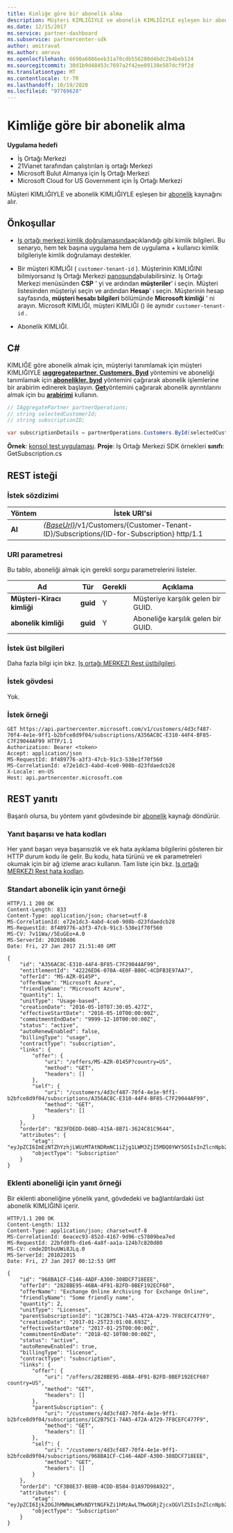 ```yaml
---
title: Kimliğe göre bir abonelik alma
description: Müşteri KIMLIĞIYLE ve abonelik KIMLIĞIYLE eşleşen bir abonelik kaynağını alır.
ms.date: 12/15/2017
ms.service: partner-dashboard
ms.subservice: partnercenter-sdk
author: amitravat
ms.author: amrava
ms.openlocfilehash: 6690a6886eeb31a78cdb556280d4bdc2b4beb124
ms.sourcegitcommit: 30d1b9d48453c7697a2f42ee09138e507dcf9f2d
ms.translationtype: MT
ms.contentlocale: tr-TR
ms.lasthandoff: 10/19/2020
ms.locfileid: "97769628"
---
```

# <a name="get-a-subscription-by-id"></a>Kimliğe göre bir abonelik alma

**Uygulama hedefi**

- İş Ortağı Merkezi
- 21Vianet tarafından çalıştırılan iş ortağı Merkezi
- Microsoft Bulut Almanya için İş Ortağı Merkezi
- Microsoft Cloud for US Government için İş Ortağı Merkezi

Müşteri KIMLIĞIYLE ve abonelik KIMLIĞIYLE eşleşen bir [abonelik](subscription-resources.md) kaynağını alır.

## <a name="prerequisites"></a>Önkoşullar

- [Iş ortağı merkezi kimlik doğrulamasında](partner-center-authentication.md)açıklandığı gibi kimlik bilgileri. Bu senaryo, hem tek başına uygulama hem de uygulama + kullanıcı kimlik bilgileriyle kimlik doğrulamayı destekler.

- Bir müşteri KIMLIĞI ( `customer-tenant-id` ). Müşterinin KIMLIĞINI bilmiyorsanız Iş Ortağı Merkezi [panosunda](https://partner.microsoft.com/dashboard)bulabilirsiniz. Iş Ortağı Merkezi menüsünden **CSP** ' yi ve ardından **müşteriler**' i seçin. Müşteri listesinden müşteriyi seçin ve ardından **Hesap**' ı seçin. Müşterinin hesap sayfasında, **müşteri hesabı bilgileri** bölümünde **Microsoft kimliği** ' ni arayın. Microsoft KIMLIĞI, müşteri KIMLIĞI () ile aynıdır `customer-tenant-id` .

- Abonelik KIMLIĞI.

## <a name="c"></a>C\#

KIMLIĞE göre abonelik almak için, müşteriyi tanımlamak için müşteri KIMLIĞIYLE [**ıaggregatepartner. Customers. Byıd**](/dotnet/api/microsoft.store.partnercenter.customers.icustomercollection.byid) yöntemini ve aboneliği tanımlamak için [**abonelikler. byıd**](/dotnet/api/microsoft.store.partnercenter.customerusers.icustomerusercollection.byid) yöntemini çağırarak abonelik işlemlerine bir arabirim edinerek başlayın. [**Get**](/dotnet/api/microsoft.store.partnercenter.subscriptions.isubscription.get)yöntemini çağırarak abonelik ayrıntılarını almak için bu [**arabirimi**](/dotnet/api/microsoft.store.partnercenter.subscriptions.isubscription) kullanın.

``` csharp
// IAggregatePartner partnerOperations;
// string selectedCustomerId;
// string subscriptionID;

var subscriptionDetails = partnerOperations.Customers.ById(selectedCustomerId).Subscriptions.ById(subscriptionID).Get();
```

**Örnek**: [konsol test uygulaması](console-test-app.md). **Proje**: Iş Ortağı Merkezi SDK örnekleri **sınıfı**: GetSubscription.cs

## <a name="rest-request"></a>REST isteği

### <a name="request-syntax"></a>İstek sözdizimi

| Yöntem  | İstek URI'si                                                                                                                |
|---------|----------------------------------------------------------------------------------------------------------------------------|
| **Al** | [*{BaseUrl}*](partner-center-rest-urls.md)/v1/Customers/{Customer-Tenant-ID}/Subscriptions/{ID-for-Subscription} http/1.1 |

### <a name="uri-parameter"></a>URI parametresi

Bu tablo, aboneliği almak için gerekli sorgu parametrelerini listeler.

| Ad                    | Tür     | Gerekli | Açıklama                               |
|-------------------------|----------|----------|-------------------------------------------|
| **Müşteri-Kiracı kimliği**  | **guid** | Y        | Müşteriye karşılık gelen bir GUID.     |
| **abonelik kimliği** | **guid** | Y        | Aboneliğe karşılık gelen bir GUID. |

### <a name="request-headers"></a>İstek üst bilgileri

Daha fazla bilgi için bkz. [Iş ortağı MERKEZI Rest üstbilgileri](headers.md).

### <a name="request-body"></a>İstek gövdesi

Yok.

### <a name="request-example"></a>İstek örneği

```http
GET https://api.partnercenter.microsoft.com/v1/customers/4d3cf487-70f4-4e1e-9ff1-b2bfce8d9f04/subscriptions/A356AC8C-E310-44F4-BF85-C7F29044AF99 HTTP/1.1
Authorization: Bearer <token>
Accept: application/json
MS-RequestId: 8f489776-a3f3-47cb-91c3-538e1f70f560
MS-CorrelationId: e72e1dc3-4abd-4ce0-908b-d23fdaedcb28
X-Locale: en-US
Host: api.partnercenter.microsoft.com
```

## <a name="rest-response"></a>REST yanıtı

Başarılı olursa, bu yöntem yanıt gövdesinde bir [abonelik](subscription-resources.md) kaynağı döndürür.

### <a name="response-success-and-error-codes"></a>Yanıt başarısı ve hata kodları

Her yanıt başarı veya başarısızlık ve ek hata ayıklama bilgilerini gösteren bir HTTP durum kodu ile gelir. Bu kodu, hata türünü ve ek parametreleri okumak için bir ağ izleme aracı kullanın. Tam liste için bkz. [Iş ortağı MERKEZI Rest hata kodları](error-codes.md).

### <a name="response-example-for-a-standard-subscription"></a>Standart abonelik için yanıt örneği

```http
HTTP/1.1 200 OK
Content-Length: 833
Content-Type: application/json; charset=utf-8
MS-CorrelationId: e72e1dc3-4abd-4ce0-908b-d23fdaedcb28
MS-RequestId: 8f489776-a3f3-47cb-91c3-538e1f70f560
MS-CV: 7v11Wa//5EuGEo+A.0
MS-ServerId: 202010406
Date: Fri, 27 Jan 2017 21:51:40 GMT

{
    "id": "A356AC8C-E310-44F4-BF85-C7F29044AF99",
    "entitlementId": "42226ED6-070A-4E0F-B80C-4CDFB3E97AA7",
    "offerId": "MS-AZR-0145P",
    "offerName": "Microsoft Azure",
    "friendlyName": "Microsoft Azure",
    "quantity": 1,
    "unitType": "Usage-based",
    "creationDate": "2016-05-10T07:30:05.427Z",
    "effectiveStartDate": "2016-05-10T00:00:00Z",
    "commitmentEndDate": "9999-12-10T00:00:00Z",
    "status": "active",
    "autoRenewEnabled": false,
    "billingType": "usage",
    "contractType": "subscription",
    "links": {
        "offer": {
            "uri": "/offers/MS-AZR-0145P?country=US",
            "method": "GET",
            "headers": []
        },
        "self": {
            "uri": "/customers/4d3cf487-70f4-4e1e-9ff1-b2bfce8d9f04/subscriptions/A356AC8C-E310-44F4-BF85-C7F29044AF99",
            "method": "GET",
            "headers": []
        }
    },
    "orderId": "B23FDEDD-D6BD-415A-8B71-3624C81C9644",
    "attributes": {
        "etag": "eyJpZCI6ImEzNTZhYzhjLWUzMTAtNDRmNC1iZjg1LWM3ZjI5MDQ0YWY5OSIsInZlcnNpb24iOjJ9",
        "objectType": "Subscription"
    }
}
```

### <a name="response-example-for-an-add-on-subscription"></a>Eklenti aboneliği için yanıt örneği

Bir eklenti aboneliğine yönelik yanıt, gövdedeki ve bağlantılardaki üst abonelik KIMLIĞINI içerir.

```http
HTTP/1.1 200 OK
Content-Length: 1132
Content-Type: application/json; charset=utf-8
MS-CorrelationId: 6eacec93-852d-4167-9d96-c57809bea7ed
MS-RequestId: 22bfd0fb-d1e6-4a8f-aa1a-124b7c820d80
MS-CV: cmde2DtbuUWi8JLq.0
MS-ServerId: 201022015
Date: Fri, 27 Jan 2017 00:12:53 GMT

{
    "id": "968BA1CF-C146-4ADF-A300-308DCF718EEE",
    "offerId": "2828BE95-46BA-4F91-B2FD-0BEF192ECF60",
    "offerName": "Exchange Online Archiving for Exchange Online",
    "friendlyName": "Some friendly name",
    "quantity": 2,
    "unitType": "Licenses",
    "parentSubscriptionId": "1C2B75C1-74A5-472A-A729-7F8CEFC477F9",
    "creationDate": "2017-01-25T23:01:08.693Z",
    "effectiveStartDate": "2017-01-25T00:00:00Z",
    "commitmentEndDate": "2018-02-10T00:00:00Z",
    "status": "active",
    "autoRenewEnabled": true,
    "billingType": "license",
    "contractType": "subscription",
    "links": {
        "offer": {
            "uri": "/offers/2828BE95-46BA-4F91-B2FD-0BEF192ECF60?country=US",
            "method": "GET",
            "headers": []
        },
        "parentSubscription": {
            "uri": "/customers/4d3cf487-70f4-4e1e-9ff1-b2bfce8d9f04/subscriptions/1C2B75C1-74A5-472A-A729-7F8CEFC477F9",
            "method": "GET",
            "headers": []
        },
        "self": {
            "uri": "/customers/4d3cf487-70f4-4e1e-9ff1-b2bfce8d9f04/subscriptions/968BA1CF-C146-4ADF-A300-308DCF718EEE",
            "method": "GET",
            "headers": []
        }
    },
    "orderId": "CF3B0E37-BE0B-4CDD-B584-D1A97D98A922",
    "attributes": {
        "etag": "eyJpZCI6Ijk2OGJhMWNmLWMxNDYtNGFkZi1hMzAwLTMwOGRjZjcxOGVlZSIsInZlcnNpb24iOjF9",
        "objectType": "Subscription"
    }
}
```
